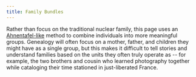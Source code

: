 ```yaml
---
title: Family Bundles
---
```

Rather than focus on the traditional nuclear family, this page uses an [Ahnentafel-like](https://www.tamurajones.net/AhnenChaos.xhtml) method to combine individuals into more meaningful groups. Genealogy will often focus on a mother, father, and children they might have as a single group, but this makes it difficult to tell stories and understand families based on the units they often truly operate as -- for example, the two brothers and cousin who learned photography together while cataloging their time stationed in just-liberated France.